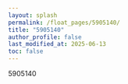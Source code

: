 ```yaml
---
layout: splash
permalink: /float_pages/5905140/
title: "5905140"
author_profile: false
last_modified_at: 2025-06-13
toc: false
---
```

 
5905140
